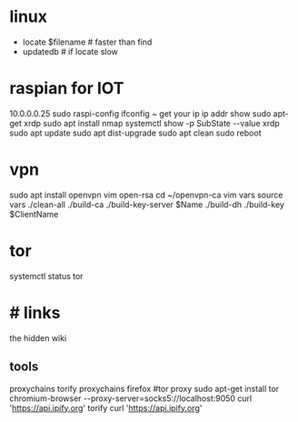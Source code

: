 # linux
- locate $filename 	   # faster than find
- updatedb 		         # if locate slow

# raspian for IOT
10.0.0.0.25
sudo raspi-config
ifconfig ~ get your ip
ip addr show 
sudo apt-get xrdp
sudo apt install nmap
systemctl show -p SubState --value xrdp
sudo apt update
sudo apt dist-upgrade
sudo apt clean
sudo reboot

# vpn
sudo apt install openvpn vim  open-rsa
cd ~/openvpn-ca 
vim vars
source vars
./clean-all
./build-ca
./build-key-server $Name
./build-dh
./build-key $ClientName

# tor
systemctl status tor
# # links
the hidden wiki
## tools
proxychains
torify
proxychains firefox
#tor proxy
sudo apt-get install tor
chromium-browser --proxy-server=socks5://localhost:9050
curl 'https://api.ipify.org'
torify curl 'https://api.ipify.org'
